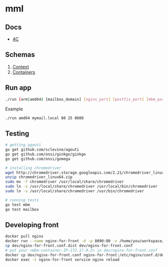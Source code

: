 # mml

## Docs
* [4C](https://drive.google.com/open?id=1a3MfEczAGnz4AfXzFKyq_aNJR3IqElML5fQp8-930Nk)

## Schemas
1. [Context](https://drive.google.com/open?id=0B6MswmSTZunJVXByMTN4Zm0tRk0)
2. [Containers](https://drive.google.com/open?id=0B6MswmSTZunJZk5wVldNNl96X3M)

## Run app
```bash
./run (arm|amd64) [mailbox_domain] [nginx_port] [postfix_port] [mbm_port]
```
Example
```bash
./run amd64 mymail.local 80 25 8080
```
## Testing
```bash
# getting agouti
go get github.com/sclevine/agouti
go get github.com/onsi/ginkgo/ginkgo
go get github.com/onsi/gomega

# installing chromedriver
wget http://chromedriver.storage.googleapis.com/2.21/chromedriver_linux64.zip
unzip chromedriver_linux64.zip
sudo mv -f chromedriver /usr/local/share/chromedriver
sudo ln -s /usr/local/share/chromedriver /usr/local/bin/chromedriver
sudo ln -s /usr/local/share/chromedriver /usr/bin/chromedriver

# running tests
go test mbm
go test mailbox
```
## Developing front
```bash
docker pull nginx
docker run --name nginx-for-front -d -p 8090:80 -v /home/you/workspace/mml/front/public:/usr/share/nginx/html:ro nginx
cp dev/nginx-for-front.conf.dist dev/nginx-for-front.conf
# put your <mbm-container-IP-172.17.0.2> in dev/nginx-for-front.conf
docker cp dev/nginx-for-front.conf nginx-for-front:/etc/nginx/conf.d/default.conf
docker exec -t nginx-for-front service nginx reload
```
